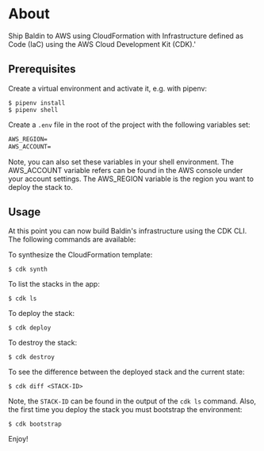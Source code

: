 
# About

Ship Baldin to AWS using CloudFormation with Infrastructure defined as Code (IaC) using the AWS Cloud Development Kit (CDK).'


## Prerequisites
Create a virtual environment and activate it, e.g. with pipenv:

```
$ pipenv install
$ pipenv shell
```

Create a `.env` file in the root of the project with the following variables set:

```txt
AWS_REGION=
AWS_ACCOUNT=
```

Note, you can also set these variables in your shell environment. The AWS_ACCOUNT variable refers can be found in the AWS console under your account settings. The AWS_REGION variable is the region you want to deploy the stack to.


## Usage

At this point you can now build Baldin's infrastructure using the CDK CLI. The following commands are available:

To synthesize the CloudFormation template:

```
$ cdk synth
```

To list the stacks in the app:

```
$ cdk ls
```

To deploy the stack:

```
$ cdk deploy
```

To destroy the stack:

```
$ cdk destroy
```

To see the difference between the deployed stack and the current state:

```
$ cdk diff <STACK-ID>
```

Note, the `STACK-ID` can be found in the output of the `cdk ls` command. Also, the first time you deploy the stack you must bootstrap the environment:

```
$ cdk bootstrap
```

Enjoy!

